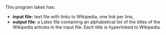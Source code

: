 This program takes has:
* **input file:** text file with links
to Wikipedia, one link per line,
* **output  file:** a Latex file containing an alphabetical list of the 
  titles of 
  the 
Wikipedia articles in the input file. 
Each title is hyperlinked to Wikipedia.
